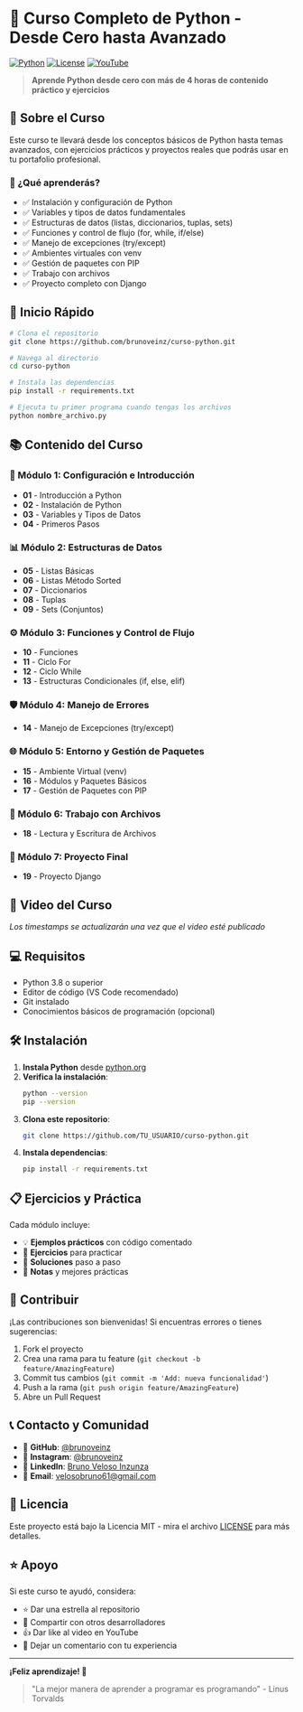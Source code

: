 # 🐍 Curso Completo de Python - Desde Cero hasta Avanzado

[![Python](https://img.shields.io/badge/Python-3.8+-blue.svg)](https://www.python.org/)
[![License](https://img.shields.io/badge/License-MIT-green.svg)](LICENSE)
[![YouTube](https://img.shields.io/badge/YouTube-Curso%20Completo-red.svg)](TU_ENLACE_YOUTUBE)

> **Aprende Python desde cero con más de 4 horas de contenido práctico y ejercicios**

## 📖 Sobre el Curso

Este curso te llevará desde los conceptos básicos de Python hasta temas avanzados, con ejercicios prácticos y proyectos reales que podrás usar en tu portafolio profesional.

### 🎯 ¿Qué aprenderás?

- ✅ Instalación y configuración de Python
- ✅ Variables y tipos de datos fundamentales
- ✅ Estructuras de datos (listas, diccionarios, tuplas, sets)
- ✅ Funciones y control de flujo (for, while, if/else)
- ✅ Manejo de excepciones (try/except)
- ✅ Ambientes virtuales con venv
- ✅ Gestión de paquetes con PIP
- ✅ Trabajo con archivos
- ✅ Proyecto completo con Django

## 🚀 Inicio Rápido

```bash
# Clona el repositorio
git clone https://github.com/brunoveinz/curso-python.git

# Navega al directorio
cd curso-python

# Instala las dependencias
pip install -r requirements.txt

# Ejecuta tu primer programa cuando tengas los archivos
python nombre_archivo.py
```

## 📚 Contenido del Curso

### 🚀 Módulo 1: Configuración e Introducción
- **01** - Introducción a Python
- **02** - Instalación de Python
- **03** - Variables y Tipos de Datos
- **04** - Primeros Pasos

### 📊 Módulo 2: Estructuras de Datos
- **05** - Listas Básicas
- **06** - Listas Método Sorted
- **07** - Diccionarios
- **08** - Tuplas
- **09** - Sets (Conjuntos)

### ⚙️ Módulo 3: Funciones y Control de Flujo
- **10** - Funciones
- **11** - Ciclo For
- **12** - Ciclo While
- **13** - Estructuras Condicionales (if, else, elif)

### 🛡️ Módulo 4: Manejo de Errores
- **14** - Manejo de Excepciones (try/except)

### 🌐 Módulo 5: Entorno y Gestión de Paquetes
- **15** - Ambiente Virtual (venv)
- **16** - Módulos y Paquetes Básicos
- **17** - Gestión de Paquetes con PIP

### 📁 Módulo 6: Trabajo con Archivos
- **18** - Lectura y Escritura de Archivos

### 🎯 Módulo 7: Proyecto Final
- **19** - Proyecto Django

## 🎥 Video del Curso


*Los timestamps se actualizarán una vez que el video esté publicado*

## 💻 Requisitos

- Python 3.8 o superior
- Editor de código (VS Code recomendado)
- Git instalado
- Conocimientos básicos de programación (opcional)

## 🛠️ Instalación

1. **Instala Python** desde [python.org](https://python.org)
2. **Verifica la instalación**:
   ```bash
   python --version
   pip --version
   ```
3. **Clona este repositorio**:
   ```bash
   git clone https://github.com/TU_USUARIO/curso-python.git
   ```
4. **Instala dependencias**:
   ```bash
   pip install -r requirements.txt
   ```

## 📋 Ejercicios y Práctica

Cada módulo incluye:
- 💡 **Ejemplos prácticos** con código comentado
- 🎯 **Ejercicios** para practicar
- 🔧 **Soluciones** paso a paso
- 📝 **Notas** y mejores prácticas

## 🤝 Contribuir

¡Las contribuciones son bienvenidas! Si encuentras errores o tienes sugerencias:

1. Fork el proyecto
2. Crea una rama para tu feature (`git checkout -b feature/AmazingFeature`)
3. Commit tus cambios (`git commit -m 'Add: nueva funcionalidad'`)
4. Push a la rama (`git push origin feature/AmazingFeature`)
5. Abre un Pull Request

## 📞 Contacto y Comunidad

- 🐙 **GitHub**: [@brunoveinz](https://github.com/brunoveinz)
- 📸 **Instagram**: [@brunoveinz](https://www.instagram.com/brunoveinz/)
- 💼 **LinkedIn**: [Bruno Veloso Inzunza](https://www.linkedin.com/in/bruno-veloso-033892220/)
- 📧 **Email**: velosobruno61@gmail.com

## 📄 Licencia

Este proyecto está bajo la Licencia MIT - mira el archivo [LICENSE](LICENSE) para más detalles.

## ⭐ Apoyo

Si este curso te ayudó, considera:
- ⭐ Dar una estrella al repositorio
- 🔄 Compartir con otros desarrolladores
- 👍 Dar like al video en YouTube
- 💬 Dejar un comentario con tu experiencia

---

**¡Feliz aprendizaje! 🚀**

> "La mejor manera de aprender a programar es programando" - Linus Torvalds